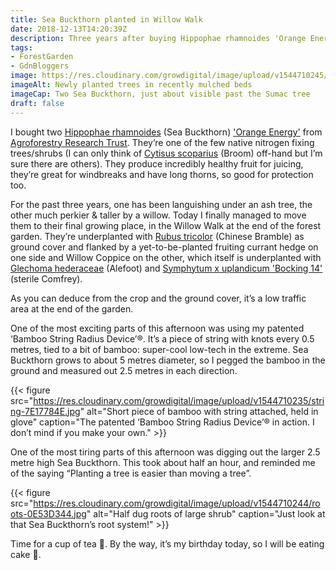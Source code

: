 ```yaml
---
title: Sea Buckthorn planted in Willow Walk
date: 2018-12-13T14:20:39Z
description: Three years after buying Hippophae rhamnoides 'Orange Energy', they’re finally planted in the forest garden Willow Walk.
tags: 
- ForestGarden
- GdnBloggers
image: https://res.cloudinary.com/growdigital/image/upload/v1544710245/hippophae-243582AF.jpg
imageAlt: Newly planted trees in recently mulched beds
imageCap: Two Sea Buckthorn, just about visible past the Sumac tree
draft: false
---
```


I bought two [Hippophae rhamnoides](https://pfaf.org/user/Plant.aspx?LatinName=Hippophae+rhamnoides) (Sea Buckthorn) ['Orange Energy'](https://www.agroforestry.co.uk/product/sea-buckthorn-hippophae-rhamnoides-orange-energy/) from [Agroforestry Research Trust](https://www.agroforestry.co.uk/product-category/plants/). They’re one of the few native nitrogen fixing trees/shrubs (I can only think of [Cytisus scoparius](https://pfaf.org/user/Plant.aspx?LatinName=Cytisus+scoparius) (Broom) off-hand but I’m sure there are others). They produce incredibly healthy fruit for juicing, they’re great for windbreaks and have long thorns, so good for protection too.

For the past three years, one has been languishing under an ash tree, the other much perkier & taller by a willow. Today I finally managed to move them to their final growing place, in the Willow Walk at the end of the forest garden. They’re underplanted with [Rubus tricolor](https://pfaf.org/user/plant.aspx?LatinName=Rubus+tricolor) (Chinese Bramble) as ground cover and flanked by a yet-to-be-planted fruiting currant hedge on one side and Willow Coppice on the other, which itself is underplanted with [Glechoma hederaceae](https://pfaf.org/user/Plant.aspx?LatinName=Glechoma+hederacea) (Alefoot) and [Symphytum x uplandicum 'Bocking 14'](https://pfaf.org/user/Plant.aspx?LatinName=Symphytum+uplandicum) (sterile Comfrey).

As you can deduce from the crop and the ground cover, it’s a low traffic area at the end of the garden. 

One of the most exciting parts of this afternoon was using my patented ‘Bamboo String Radius Device’®. It’s a piece of string with knots every 0.5 metres, tied to a bit of bamboo: super-cool low-tech in the extreme. Sea Buckthorn grows to about 5 metres diameter, so I pegged the bamboo in the ground and measured out 2.5 metres in each direction. 

{{< figure src="https://res.cloudinary.com/growdigital/image/upload/v1544710235/string-7E17784E.jpg" alt="Short piece of bamboo with string attached, held in glove" caption="The patented ‘Bamboo String Radius Device’® in action. I don’t mind if you make your own." >}}

One of the most tiring parts of this afternoon was digging out the larger 2.5 metre high Sea Buckthorn. This took about half an hour, and reminded me of the saying “Planting a tree is easier than moving a tree”. 

{{< figure src="https://res.cloudinary.com/growdigital/image/upload/v1544710244/roots-0E53D344.jpg" alt="Half dug roots of large shrub" caption="Just look at that Sea Buckthorn’s root system!" >}}

Time for a cup of tea 🍵. By the way, it’s my birthday today, so I will be eating cake 🍰.

